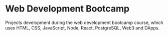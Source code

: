 # Web Development Bootcamp

Projects development during the web development bootcamp course, which uses HTML, CSS, JavaScript, Node, React, PostgreSQL, Web3 and DApps.
